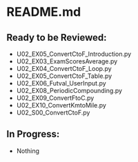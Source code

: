 # README.md
## Ready to be Reviewed:
* U02_EX05_ConvertCtoF_Introduction.py
* U02_EX03_ExamScoresAverage.py
* U02_EX04_ConvertCtoF_Loop.py
* U02_EX05_ConvertCtoF_Table.py
* U02_EX06_Futval_UserInput.py
* U02_EX08_PeriodicCompounding.py
* U02_EX09_ConvertFtoC.py
* U02_EX10_ConvertKmtoMile.py
* U02_S00_ConvertCtoF.py

## In Progress:
* Nothing

